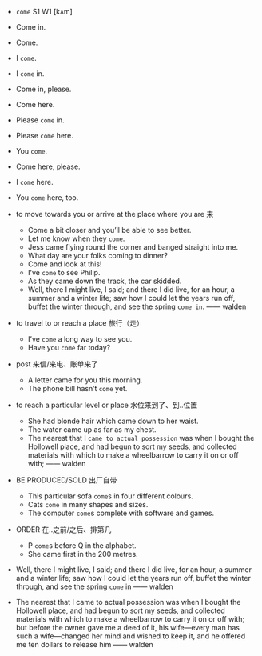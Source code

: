 - `come` S1 W1 [kʌm]
- Come in.
- Come.
- I `come`.
- I `come` in.
- Come in, please.
- Come here.
- Please `come` in.
- Please `come` here.
- You `come`.
- Come here, please.
- I `come` here.
- You `come` here, too.
- to move towards you or arrive at the place where you are 来
  - Come a bit closer and you’ll be able to see better.
  - Let me know when they `come`.
  - Jess came flying round the corner and banged straight into me.
  - What day are your folks coming to dinner?
  - Come and look at this!
  - I’ve `come` to see Philip.
  - As they came down the track, the car skidded.
  - Well, there I might live, I said; and there I did live, for an hour, a summer and a winter life; saw how I could let the years run off, buffet the winter through, and see the spring `come in`. —— walden
- to travel to or reach a place 旅行（走）
  - I’ve `come` a long way to see you.
  - Have you `come` far today?
- post 来信/来电、账单来了
  - A letter came for you this morning.
  - The phone bill hasn’t `come` yet.
- to reach a particular level or place 水位来到了、到..位置
  - She had blonde hair which came down to her waist.
  - The water came up as far as my chest.
  - The nearest that I `came to actual possession` was when I bought the Hollowell place, and had begun to sort my seeds, and collected materials with which to make a wheelbarrow to carry it on or off with; —— walden
- BE PRODUCED/SOLD 出厂自带
  - This particular sofa `come`s in four different colours.
  - Cats `come` in many shapes and sizes.
  - The computer `come`s complete with software and games.
- ORDER 在..之前/之后、排第几
  - P `come`s before Q in the alphabet.
  - She came first in the 200 metres.


-  Well, there I might live, I said; and there I did live, for an hour, a summer and a winter life; saw how I could let the years run off, buffet the winter through, and see the spring `come` in —— walden

-  The nearest that I came to actual possession was when I bought the Hollowell place, and had begun to sort my seeds, and collected materials with which to make a wheelbarrow to carry it on or off with; but before the owner gave me a deed of it, his wife﻿—every man has such a wife﻿—changed her mind and wished to keep it, and he offered me ten dollars to release him —— walden